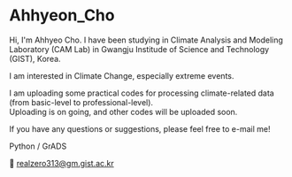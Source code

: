 # Ahhyeon_Cho

Hi, I'm Ahhyeo Cho. 
I have been studying in Climate Analysis and Modeling Laboratory (CAM Lab) in Gwangju Institude of Science and Technology (GIST), Korea.

I am interested in Climate Change, especially extreme events.

I am uploading some practical codes for processing climate-related data (from basic-level to professional-level).  
Uploading is on going, and other codes will be uploaded soon.

If you have any questions or suggestions, please feel free to e-mail me!

Python / GrADS

📧 realzero313@gm.gist.ac.kr
